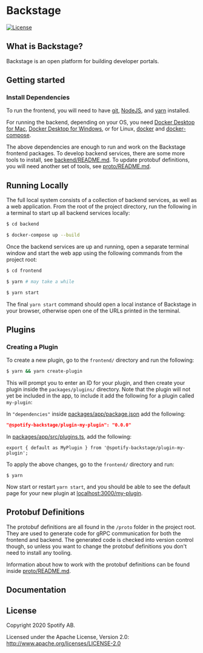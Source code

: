 # Backstage

[![License](https://img.shields.io/badge/License-Apache%202.0-blue.svg)](https://opensource.org/licenses/Apache-2.0)

## What is Backstage?

Backstage is an open platform for building developer portals.

## Getting started

### Install Dependencies

To run the frontend, you will need to have [git](https://git-scm.com/book/en/v2/Getting-Started-Installing-Git), [NodeJS](https://nodejs.org/en/download/), and [yarn](https://classic.yarnpkg.com/en/docs/install#mac-stable) installed.

For running the backend, depending on your OS, you need [Docker Desktop for Mac](https://docs.docker.com/docker-for-mac/install/), [Docker Desktop for Windows](https://docs.docker.com/docker-for-windows/install/), or for Linux, [docker](https://docs.docker.com/install/) and [docker-compose](https://docs.docker.com/compose/install/#install-compose-on-linux-systems).

The above dependencies are enough to run and work on the Backstage frontend packages. To develop backend services, there are some more tools to install, see [backend/README.md](backend/README.md). To update protobuf definitions, you will need another set of tools, see [proto/README.md](proto/README.md).

## Running Locally

The full local system consists of a collection of backend services, as well as a web application. From the root of the project directory, run the following in a terminal to start up all backend services locally:

```bash
$ cd backend

$ docker-compose up --build
```

Once the backend services are up and running, open a separate terminal window and start the web app using the following commands from the project root:

```bash
$ cd frontend

$ yarn # may take a while

$ yarn start
```

The final `yarn start` command should open a local instance of Backstage in your browser, otherwise open one of the URLs printed in the terminal.

## Plugins

### Creating a Plugin

To create a new plugin, go to the `frontend/` directory and run the following:

```bash
$ yarn && yarn create-plugin
```

This will prompt you to enter an ID for your plugin, and then create your plugin inside the `packages/plugins/` directory. Note that the plugin will not yet be included in the app, to include it add the following for a plugin called `my-plugin`:

In `"dependencies"` inside [packages/app/package.json](frontend/packages/app/package.json) add the following:

```json
"@spotify-backstage/plugin-my-plugin": "0.0.0"
```

In [packages/app/src/plugins.ts](frontend/packages/app/src/plugins.ts), add the following:

```
export { default as MyPlugin } from '@spotify-backstage/plugin-my-plugin';
```

To apply the above changes, go to the `frontend/` directory and run:

```
$ yarn
```

Now start or restart `yarn start`, and you should be able to see the default page for your new plugin at [localhost:3000/my-plugin](http://localhost:3000/my-plugin).

## Protobuf Definitions

The protobuf definitions are all found in the `/proto` folder in the project root. They are used to generate code for gRPC communication for both the frontend and backend. The generated code is checked into version control though, so unless you want to change the protobuf definitions you don't need to install any tooling.

Information about how to work with the protobuf definitions can be found inside [proto/README.md](proto/README.md).

## Documentation

## License

Copyright 2020 Spotify AB.

Licensed under the Apache License, Version 2.0: http://www.apache.org/licenses/LICENSE-2.0
